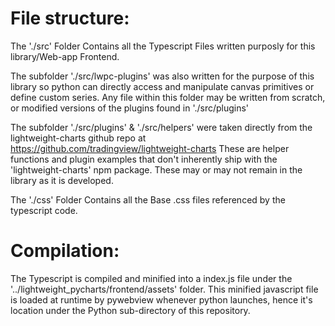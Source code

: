 # File structure:
The './src' Folder Contains all the Typescript Files written purposly for this library/Web-app Frontend. 

The subfolder './src/lwpc-plugins' was also written for the purpose of this library so python can directly access and
manipulate canvas primitives or define custom series. Any file within this folder may be written from scratch, or modified
versions of the plugins found in './src/plugins'

The subfolder './src/plugins' & './src/helpers' were taken directly from the lightweight-charts github repo at https://github.com/tradingview/lightweight-charts
These are helper functions and plugin examples that don't inherently ship with the 'lightweight-charts' npm package.
These may or may not remain in the library as it is developed. 

The './css' Folder Contains all the Base .css files referenced by the typescript code.

# Compilation:

The Typescript is compiled and minified into a index.js file under the '../lightweight_pycharts/frontend/assets' folder. This minified javascript file is
loaded at runtime by pywebview whenever python launches, hence it's location under the Python sub-directory of this repository.
